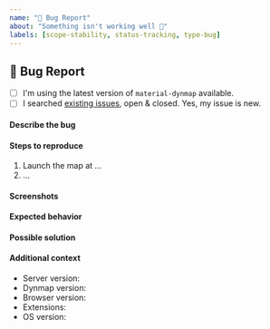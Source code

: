 ```yaml
---
name: "🧱 Bug Report"
about: "Something isn't working well 🚨"
labels: [scope-stability, status-tracking, type-bug]
---
```


## 🧱 Bug Report

- [ ] I'm using the latest version of `material-dynmap` available.
- [ ] I searched [existing issues][material-dynmap-issues], open & closed. Yes, my issue is new.

#### Describe the bug

<!-- A clear and concise description of what the bug is. -->

#### Steps to reproduce

1. Launch the map at ...
2. ...

#### Screenshots

<!-- Add screenshots to help explaining. If a screenshot is not provided, the issue will be closed. -->

#### Expected behavior

<!-- A clear & concise description of what you expected to happen. -->

#### Possible solution

<!-- Only if you have suggestions on a fix for the bug. If not, please remove the section. -->

#### Additional context

<!-- Add any other context about the problem here (, , ...). -->
- Server version:
- Dynmap version:
- Browser version:
- Extensions:
- OS version:

<!-- Checklist -->
[material-dynmap-issues]: https://github.com/SNDST00M/material-dynmap/issues?q=is%3Aissue+is%3Aopen+sort%3Aupdated-desc
